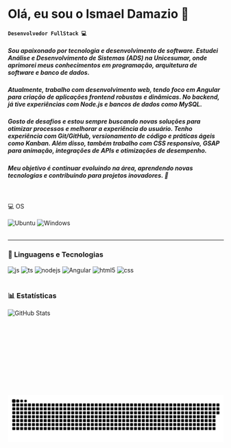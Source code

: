 # Olá, eu sou o Ismael Damazio 👋

**`Desenvolvedor FullStack 💻`**

##### Sou apaixonado por tecnologia e desenvolvimento de software. Estudei Análise e Desenvolvimento de Sistemas (ADS) na Unicesumar, onde aprimorei meus conhecimentos em programação, arquitetura de software e banco de dados.

##### Atualmente, trabalho com desenvolvimento web, tendo foco em Angular para criação de aplicações frontend robustas e dinâmicas. No backend, já tive experiências com Node.js e bancos de dados como MySQL.

##### Gosto de desafios e estou sempre buscando novas soluções para otimizar processos e melhorar a experiência do usuário. Tenho experiência com Git/GitHub, versionamento de código e práticas ágeis como Kanban. Além disso, também trabalho com CSS responsivo, GSAP para animação, integrações de APIs e otimizações de desempenho.

##### Meu objetivo é continuar evoluindo na área, aprendendo novas tecnologias e contribuindo para projetos inovadores. 🚀

<br>

💻 OS
<div style="display: inline_block">
  <img align="center" alt="Ubuntu" src="https://img.shields.io/badge/Ubuntu-E95420?style=for-the-badge&logo=ubuntu&logoColor=white" />
  <img align="center" alt="Windows" src="https://img.shields.io/badge/Windows-0078D6?style=for-the-badge&logo=windows&logoColor=white" />

</div><br/>

---

### 🤖 Linguagens e Tecnologias

<div style="display: inline_block">
  <img align="center" alt="js" src="https://img.shields.io/badge/JavaScript-F7DF1E?style=for-the-badge&logo=javascript&logoColor=black" />
  <img align="center" alt="ts" src="https://img.shields.io/badge/TypeScript-007ACC?style=for-the-badge&logo=typescript&logoColor=white" />
  <img align="center" alt="nodejs" src="https://img.shields.io/badge/Node.js-43853D?style=for-the-badge&logo=node.js&logoColor=white" />
  <img align="center" alt="Angular" src="https://img.shields.io/badge/Angular-DD0031?style=for-the-badge&logo=angular&logoColor=white" />
  <img align="center" alt="html5" src="https://img.shields.io/badge/HTML5-E34F26?style=for-the-badge&logo=html5&logoColor=white" />
  <img align="center" alt="css" src="https://img.shields.io/badge/CSS3-1572B6?style=for-the-badge&logo=css3&logoColor=white" />
  
 
</div><br/>


### 📊 Estatísticas

<p>
  <img 
    align="left" 
    alt="GitHub Stats" 
    height="200" 
    style="padding-right: 10px;" 
    src="https://github-readme-stats.vercel.app/api?username=Maeldamazio&show_icons=true&theme=tokyonight&include_all_commits=true&locale=pt-br" 
  />
</p>

<picture>
  <source media="(prefers-color-scheme: dark)" srcset="https://raw.githubusercontent.com/Maeldamazio/Maeldamazio/output/github-contribution-grid-snake-dark.svg">
  <source media="(prefers-color-scheme: light)" srcset="https://raw.githubusercontent.com/Maeldamazio/Maeldamazio/output/github-contribution-grid-snake.svg">
  <img alt="github contribution grid snake animation" src="https://raw.githubusercontent.com/Maeldamazio/Maeldamazio/output/github-contribution-grid-snake.svg">
</picture>

